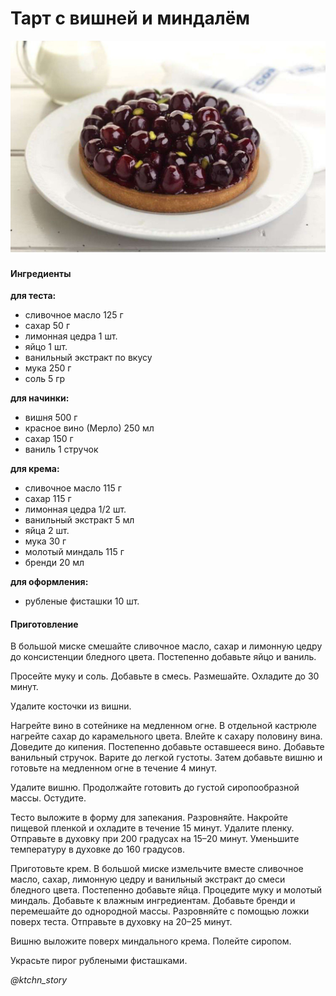 # ​​Тарт с вишней и миндалём

![​​Тарт с вишней и миндалём](../../pics/90e90534-34a9-4a3b-8a46-74708efb21d2.jpg)

#### Ингредиенты

**для теста:**

* сливочное масло 125 г
* сахар 50 г
* лимонная цедра 1 шт.
* яйцо 1 шт.
* ванильный экстракт по вкусу
* мука 250 г
* соль 5 гр

**для начинки:**

* вишня 500 г
* красное вино \(Мерло\) 250 мл
* сахар 150 г
* ваниль 1 стручок

**для крема:**

* сливочное масло 115 г
* сахар 115 г
* лимонная цедра 1/2 шт.
* ванильный экстракт 5 мл
* яйца 2 шт.
* мука 30 г
* молотый миндаль 115 г
* бренди 20 мл

**для оформления:**

* рубленые фисташки 10 шт.

#### Приготовление

В большой миске смешайте сливочное масло, сахар и лимонную цедру до консистенции бледного цвета. Постепенно добавьте яйцо и ваниль.

Просейте муку и соль. Добавьте в смесь. Размешайте. Охладите до 30 минут.

Удалите косточки из вишни.

Нагрейте вино в сотейнике на медленном огне. В отдельной кастрюле нагрейте сахар до карамельного цвета. Влейте к сахару половину вина. Доведите до кипения. Постепенно добавьте оставшееся вино. Добавьте ванильный стручок. Варите до легкой густоты. Затем добавьте вишню и готовьте на медленном огне в течение 4 минут.

Удалите вишню. Продолжайте готовить до густой сиропообразной массы. Остудите.

Тесто выложите в форму для запекания. Разровняйте. Накройте пищевой пленкой и охладите в течение 15 минут. Удалите пленку. Отправьте в духовку при 200 градусах на 15–20 минут. Уменьшите температуру в духовке до 160 градусов.

Приготовьте крем. В большой миске измельчите вместе сливочное масло, сахар, лимонную цедру и ванильный экстракт до смеси бледного цвета. Постепенно добавьте яйца. Процедите муку и молотый миндаль. Добавьте к влажным ингредиентам. Добавьте бренди и перемешайте до однородной массы. Разровняйте с помощью ложки поверх теста. Отправьте в духовку на 20–25 минут.

Вишню выложите поверх миндального крема. Полейте сиропом.

Украсьте пирог рублеными фисташками.

*@ktchn_story*
